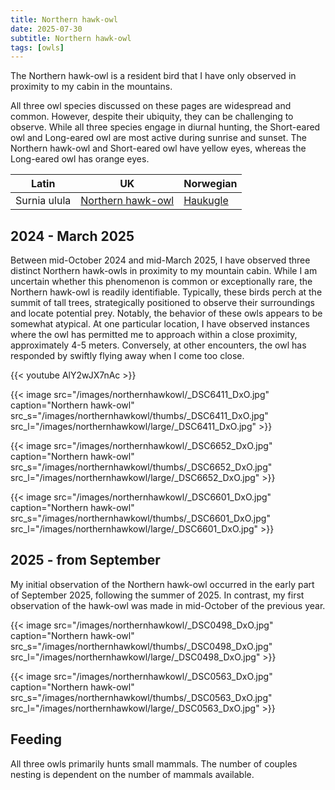 ```yaml
---
title: Northern hawk-owl
date: 2025-07-30
subtitle: Northern hawk-owl
tags: [owls]
---
```


The Northern hawk-owl is a resident bird that I have only observed in proximity to my cabin in the mountains. 

<!--more-->

All three owl species discussed on these pages are widespread and common. However, despite their ubiquity, they can be challenging to observe. While all three species engage in diurnal hunting, the Short-eared owl and Long-eared owl are most active during sunrise and sunset. The Northern hawk-owl and Short-eared owl have yellow eyes, whereas the Long-eared owl has orange eyes.

| Latin                 | UK                                                                     | Norwegian                                              |
|-----------------------|------------------------------------------------------------------------|--------------------------------------------------------|
| Surnia ulula          | [Northern hawk-owl](https://en.wikipedia.org/wiki/Northern_hawk-owl)   | [Haukugle](https://no.wikipedia.org/wiki/Haukugle)     |

## 2024 - March 2025

Between mid-October 2024 and mid-March 2025, I have observed three distinct Northern hawk-owls in proximity to my mountain cabin. While I am uncertain whether this phenomenon is common or exceptionally rare, the Northern hawk-owl is readily identifiable. Typically, these birds perch at the summit of tall trees, strategically positioned to observe their surroundings and locate potential prey. Notably, the behavior of these owls appears to be somewhat atypical. At one particular location, I have observed instances where the owl has permitted me to approach within a close proximity, approximately 4-5 meters. Conversely, at other encounters, the owl has responded by swiftly flying away when I come too close.

{{< youtube AlY2wJX7nAc >}}

{{< image src="/images/northernhawkowl/_DSC6411_DxO.jpg"  caption="Northern hawk-owl" src_s="/images/northernhawkowl/thumbs/_DSC6411_DxO.jpg" src_l="/images/northernhawkowl/large/_DSC6411_DxO.jpg" >}}

{{< image src="/images/northernhawkowl/_DSC6652_DxO.jpg"  caption="Northern hawk-owl" src_s="/images/northernhawkowl/thumbs/_DSC6652_DxO.jpg" src_l="/images/northernhawkowl/large/_DSC6652_DxO.jpg" >}}

{{< image src="/images/northernhawkowl/_DSC6601_DxO.jpg"  caption="Northern hawk-owl" src_s="/images/northernhawkowl/thumbs/_DSC6601_DxO.jpg" src_l="/images/northernhawkowl/large/_DSC6601_DxO.jpg" >}}

## 2025 - from September

My initial observation of the Northern hawk-owl occurred in the early part of September 2025, following the summer of 2025. In contrast, my first observation of the hawk-owl was made in mid-October of the previous year.

{{< image src="/images/northernhawkowl/_DSC0498_DxO.jpg"  caption="Northern hawk-owl" src_s="/images/northernhawkowl/thumbs/_DSC0498_DxO.jpg" src_l="/images/northernhawkowl/large/_DSC0498_DxO.jpg" >}}

{{< image src="/images/northernhawkowl/_DSC0563_DxO.jpg"  caption="Northern hawk-owl" src_s="/images/northernhawkowl/thumbs/_DSC0563_DxO.jpg" src_l="/images/northernhawkowl/large/_DSC0563_DxO.jpg" >}}

## Feeding

All three owls primarily hunts small mammals. The number of couples nesting is dependent on the number of mammals available.